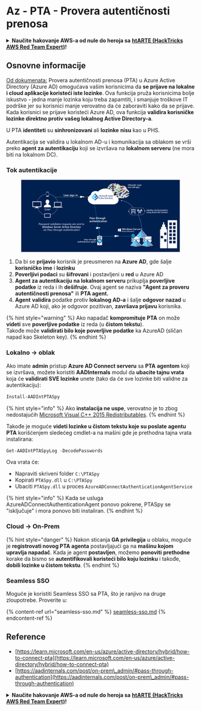 # Az - PTA - Provera autentičnosti prenosa

<details>

<summary><strong>Naučite hakovanje AWS-a od nule do heroja sa</strong> <a href="https://training.hacktricks.xyz/courses/arte"><strong>htARTE (HackTricks AWS Red Team Expert)</strong></a><strong>!</strong></summary>

Drugi načini podrške HackTricks-u:

* Ako želite da vidite svoju **kompaniju reklamiranu na HackTricks-u** ili da **preuzmete HackTricks u PDF formatu** proverite [**PLANOVE ZA PRIJAVU**](https://github.com/sponsors/carlospolop)!
* Nabavite [**zvanični PEASS & HackTricks swag**](https://peass.creator-spring.com)
* Otkrijte [**Porodiču PEASS**](https://opensea.io/collection/the-peass-family), našu kolekciju ekskluzivnih [**NFT-ova**](https://opensea.io/collection/the-peass-family)
* **Pridružite se** 💬 [**Discord grupi**](https://discord.gg/hRep4RUj7f) ili [**telegram grupi**](https://t.me/peass) ili nas **pratite** na **Twitteru** 🐦 [**@hacktricks\_live**](https://twitter.com/hacktricks\_live)**.**
* **Podelite svoje hakovanje trikove slanjem PR-ova na** [**HackTricks**](https://github.com/carlospolop/hacktricks) i [**HackTricks Cloud**](https://github.com/carlospolop/hacktricks-cloud) github repozitorijume.

</details>

## Osnovne informacije

[Od dokumenata:](https://learn.microsoft.com/en-us/entra/identity/hybrid/connect/how-to-connect-pta) Provera autentičnosti prenosa (PTA) u Azure Active Directory (Azure AD) omogućava vašim korisnicima da **se prijave na lokalne i cloud aplikacije koristeći iste lozinke**. Ova funkcija pruža korisnicima bolje iskustvo - jedna manje lozinka koju treba zapamtiti, i smanjuje troškove IT podrške jer su korisnici manje verovatno da će zaboraviti kako da se prijave. Kada korisnici se prijave koristeći Azure AD, ova funkcija **validira korisničke lozinke direktno protiv vašeg lokalnog Active Directory-a**.

U PTA **identiteti** su **sinhronizovani** ali **lozinke** **nisu** kao u PHS.

Autentikacija se validira u lokalnom AD-u i komunikacija sa oblakom se vrši preko **agent za autentikaciju** koji se izvršava na **lokalnom serveru** (ne mora biti na lokalnom DC).

### Tok autentikacije

<figure><img src="../../../../.gitbook/assets/image (92).png" alt=""><figcaption></figcaption></figure>

1. Da bi se **prijavio** korisnik je preusmeren na **Azure AD**, gde šalje **korisničko ime** i **lozinku**
2. **Poverljivi podaci** su **šifrovani** i postavljeni u **red** u Azure AD
3. **Agent za autentikaciju na lokalnom serveru** prikuplja **poverljive podatke** iz reda i ih **dešifruje**. Ovaj agent se naziva **"Agent za proveru autentičnosti prenosa"** ili **PTA agent.**
4. **Agent** **validira** podatke protiv **lokalnog AD-a** i šalje **odgovor** **nazad** u Azure AD koji, ako je odgovor pozitivan, **završava prijavu** korisnika.

{% hint style="warning" %}
Ako napadač **kompromituje** **PTA** on može **videti** sve **poverljive podatke** iz reda (u **čistom tekstu**).\
Takođe može **validirati bilo koje poverljive podatke** ka AzureAD (sličan napad kao Skeleton key).
{% endhint %}

### Lokalno -> oblak

Ako imate **admin** pristup **Azure AD Connect serveru** sa **PTA** **agentom** koji se izvršava, možete koristiti **AADInternals** modul da **ubacite tajnu vrata** koja će **validirati SVE lozinke** unete (tako da će sve lozinke biti validne za autentikaciju):
```powershell
Install-AADIntPTASpy
```
{% hint style="info" %}
Ako **instalacija ne uspe**, verovatno je to zbog nedostajućih [Microsoft Visual C++ 2015 Redistributables](https://download.microsoft.com/download/6/A/A/6AA4EDFF-645B-48C5-81CC-ED5963AEAD48/vc_redist.x64.exe).
{% endhint %}

Takođe je moguće **videti lozinke u čistom tekstu koje su poslate agentu PTA** korišćenjem sledećeg cmdlet-a na mašini gde je prethodna tajna vrata instalirana:
```powershell
Get-AADIntPTASpyLog -DecodePasswords
```
Ova vrata će:

* Napraviti skriveni folder `C:\PTASpy`
* Kopirati `PTASpy.dll` u `C:\PTASpy`
* Ubaciti `PTASpy.dll` u proces `AzureADConnectAuthenticationAgentService`

{% hint style="info" %}
Kada se usluga AzureADConnectAuthenticationAgent ponovo pokrene, PTASpy se "isključuje" i mora ponovo biti instaliran.
{% endhint %}

### Cloud -> On-Prem

{% hint style="danger" %}
Nakon sticanja **GA privilegija** u oblaku, moguće je **registrovati novog PTA agenta** postavljajući ga na **mašinu kojom upravlja napadač**. Kada je agent **postavljen**, možemo **ponoviti** **prethodne** korake da bismo se **autentifikovali koristeći bilo koju lozinku** i takođe, **dobili lozinke u čistom tekstu**.
{% endhint %}

### Seamless SSO

Moguće je koristiti Seamless SSO sa PTA, što je ranjivo na druge zloupotrebe. Proverite u:

{% content-ref url="seamless-sso.md" %}
[seamless-sso.md](seamless-sso.md)
{% endcontent-ref %}

## Reference

* [https://learn.microsoft.com/en-us/azure/active-directory/hybrid/how-to-connect-pta](https://learn.microsoft.com/en-us/azure/active-directory/hybrid/how-to-connect-pta)
* [https://aadinternals.com/post/on-prem\_admin/#pass-through-authentication](https://aadinternals.com/post/on-prem\_admin/#pass-through-authentication)

<details>

<summary><strong>Naučite hakovanje AWS-a od nule do heroja sa</strong> <a href="https://training.hacktricks.xyz/courses/arte"><strong>htARTE (HackTricks AWS Red Team Expert)</strong></a><strong>!</strong></summary>

Drugi načini podrške HackTricks-u:

* Ako želite da vidite svoju **kompaniju reklamiranu na HackTricks-u** ili da **preuzmete HackTricks u PDF formatu** proverite [**PLANOVE ZA PRIJAVU**](https://github.com/sponsors/carlospolop)!
* Nabavite [**zvanični PEASS & HackTricks swag**](https://peass.creator-spring.com)
* Otkrijte [**The PEASS Family**](https://opensea.io/collection/the-peass-family), našu kolekciju ekskluzivnih [**NFT-ova**](https://opensea.io/collection/the-peass-family)
* **Pridružite se** 💬 [**Discord grupi**](https://discord.gg/hRep4RUj7f) ili [**telegram grupi**](https://t.me/peass) ili nas **pratite** na **Twitteru** 🐦 [**@hacktricks\_live**](https://twitter.com/hacktricks\_live)**.**
* **Podelite svoje hakovanje trikove slanjem PR-ova na** [**HackTricks**](https://github.com/carlospolop/hacktricks) i [**HackTricks Cloud**](https://github.com/carlospolop/hacktricks-cloud) github repozitorijume.

</details>
